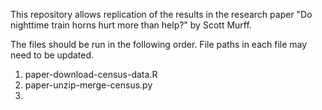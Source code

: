 This repository allows replication of the results in the research paper "Do nighttime train horns hurt more than help?" by Scott Murff.

The files should be run in the following order. File paths in each file may need to be updated. 

1. paper-download-census-data.R
2. paper-unzip-merge-census.py
3. 
